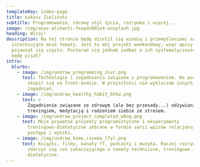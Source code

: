 ```yaml
---
templateKey: index-page
title: Łukasz Zieliński
subtitle: Programowanie, zdrowy styl życia, rozrywka i więcej...
image: /img/anas-alshanti-fexpdv001o4-unsplash.jpg
heading: Witaj!
description: Na tej stronie będę dzielił się wiedzą i przemyśleniami na
  interesujące mnie tematy. Jest to mój projekt weekendowy, więc wpisy nie będą
  pojawiał się często. Postaram się jednak zadbać o ich systematyczność. O czym
  będę pisał?
intro:
  blurbs:
    - image: /img/undraw_programming_2svr.png
      text: Technologie i zagadnienia związane z programowaniem. Na początku planuję
        skupić się na front-endzie. W przyszłości nie wykluczam innych
        zagadnień.
    - image: /img/undraw_healthy_habit_bh5w.png
      text: >
        Zagadnienie związane ze zdrowym (ale bez przesady...) odżywianiem,
        treningiem, medytacją i radzeniem siebie ze stresem.
    - image: /img/undraw_project_completed_w0oq.png
      text: Moje prywatne projekty programistyczne i eksperymenty
        treningowo-dietetyczne zebrane w formie serii wpisów relacjonujących
        postępy i wyniki.
    - image: /img/undraw_home_cinema_l7yl.png
      text: Książki, filmy, kanały YT, podcasty i muzyka. Raczej rozrywkowo, ale możne
        zdarzyć się coś zahaczającego o tematy techniczne, treningowe i
        dietetyczne.
---
```

